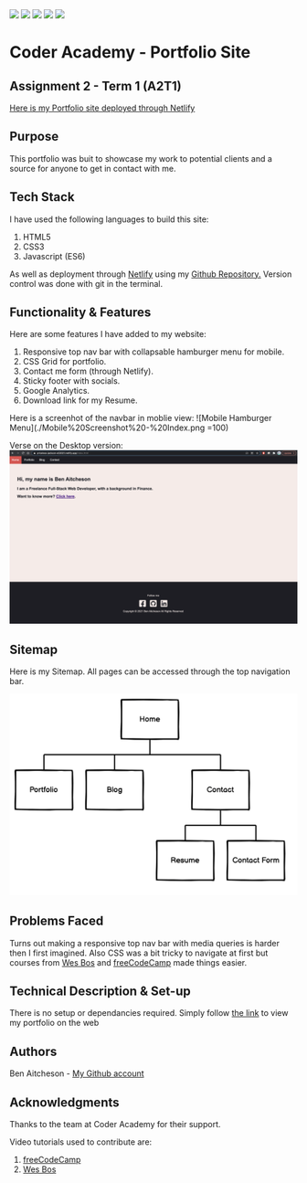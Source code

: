 <img src="https://img.shields.io/netlify/9226998f-7a02-479c-b33a-bd4ee87f8601?style=flat-square">
<img src="https://img.shields.io/tokei/lines/github/benaitcheson/portfolio-site?style=flat-square">
<img src="https://img.shields.io/github/languages/code-size/benaitcheson/portfolio-site?style=flat-square">
<img src="https://img.shields.io/github/downloads/benaitcheson/portfolio-site/total?style=flat-square">
<img src="https://img.shields.io/github/followers/benaitcheson?style=social">


# Coder Academy - Portfolio Site
## Assignment 2 - Term 1 (A2T1)


[Here is my Portfolio site deployed through Netlify][1]


## Purpose
This portfolio was buit to showcase my work to potential clients and a source for anyone to get in contact with me.

## Tech Stack
I have used the following languages to build this site:
1. HTML5
1. CSS3
1. Javascript (ES6)

As well as deployment through [Netlify][5] using my [Github Repository.][2]
Version control was done with git in the terminal.

## Functionality & Features

Here are some features I have added to my website:

1. Responsive top nav bar with collapsable hamburger menu for mobile.
1. CSS Grid for portfolio.
1. Contact me form (through Netlify).
1. Sticky footer with socials.
1. Google Analytics.
1. Download link for my Resume.



Here is a screenhot of the navbar in moblie view:
![Mobile Hamburger Menu](./Mobile%20Screenshot%20-%20Index.png =100)

Verse on the Desktop version:
![Desktop Hamburger Menu](./Desktop%20Screenshot%20-%20Index.png)

## Sitemap

Here is my Sitemap. All pages can be accessed through the top navigation bar.

![My Sitemap](SitemapCropped.png)


## Problems Faced

Turns out making a responsive top nav bar with media queries is harder then I first imagined. Also CSS was a bit tricky to navigate at first but courses from [Wes Bos][4] and [freeCodeCamp][3] made things easier.


## Technical Description & Set-up

There is no setup or dependancies required. Simply follow [the link][1] to view my portfolio on the web

## Authors

Ben Aitcheson - [My Github account][2]

## Acknowledgments

Thanks to the team at Coder Academy for their support.

Video tutorials used to contribute are:
1. [freeCodeCamp][3]
1. [Wes Bos][4]



[1]: https://priceless-jackson-e53021.netlify.app/
[2]: https://github.com/benaitcheson
[3]: https://www.freecodecamp.org/
[4]: https://wesbos.com/
[5]: https://www.netlify.com/
